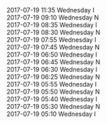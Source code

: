 2017-07-19 11:35 Wednesday  I  
2017-07-19 09:10 Wednesday  N  
2017-07-19 08:35 Wednesday  I  
2017-07-19 08:30 Wednesday  N  
2017-07-19 07:55 Wednesday  I  
2017-07-19 07:45 Wednesday  N  
2017-07-19 06:50 Wednesday  I  
2017-07-19 06:45 Wednesday  N  
2017-07-19 06:30 Wednesday  I  
2017-07-19 06:25 Wednesday  N  
2017-07-19 05:55 Wednesday  I  
2017-07-19 05:50 Wednesday  N  
2017-07-19 05:40 Wednesday  I  
2017-07-19 05:30 Wednesday  N  
2017-07-19 05:10 Wednesday  I  
